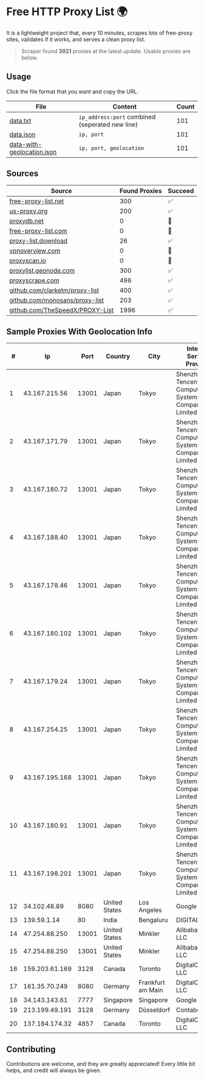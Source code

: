 
# Free HTTP Proxy List 🌍

It is a lightweight project that, every 10 minutes, scrapes lots of free-proxy sites, validates if it works, and serves a clean proxy list.


> Scraper found **3921** proxies at the latest update. Usable proxies are below.

## Usage

Click the file format that you want and copy the URL.


|File|Content|Count|
|----|-------|-----|
|[data.txt](https://raw.githubusercontent.com/themiralay/Proxy-List-World/master/data.txt)|`ip_address:port` combined (seperated new line)|101|
|[data.json](https://raw.githubusercontent.com/themiralay/Proxy-List-World/master/data.json)|`ip, port`|101|
|[data-with-geolocation.json](https://raw.githubusercontent.com/themiralay/Proxy-List-World/master/data-with-geolocation.json)|`ip, port, geolocation`|101|

## Sources

|Source|Found Proxies|Succeed|
|------|-------------|-------|
|[free-proxy-list.net](https://free-proxy-list.net)|300|✅|
|[us-proxy.org](https://www.us-proxy.org)|200|✅|
|[proxydb.net](http://proxydb.net)|0|🚫|
|[free-proxy-list.com](https://free-proxy-list.com/?page=&port=&type%5B%5D=http&type%5B%5D=https&up_time=0&search=Search)|0|🚫|
|[proxy-list.download](https://www.proxy-list.download/HTTP)|26|✅|
|[vpnoverview.com](https://vpnoverview.com/privacy/anonymous-browsing/free-proxy-servers)|0|🚫|
|[proxyscan.io](https://www.proxyscan.io)|0|🚫|
|[proxylist.geonode.com](https://proxylist.geonode.com/api/proxy-list?limit=300&page=1&sort_by=lastChecked&sort_type=desc&protocols=http,https)|300|✅|
|[proxyscrape.com](https://api.proxyscrape.com/v2/?request=displayproxies&protocol=http&timeout=10000&country=all&ssl=all&anonymity=all)|496|✅|
|[github.com/clarketm/proxy-list](https://raw.githubusercontent.com/clarketm/proxy-list/master/proxy-list-raw.txt)|400|✅|
|[github.com/monosans/proxy-list](https://raw.githubusercontent.com/monosans/proxy-list/main/proxies/http.txt)|203|✅|
|[github.com/TheSpeedX/PROXY-List](https://raw.githubusercontent.com/TheSpeedX/PROXY-List/master/http.txt)|1996|✅|


## Sample Proxies With Geolocation Info

|#|Ip|Port|Country|City|Internet Service Provider|
|-|--|----|-------|----|-------------------------|
|1|43.167.215.56|13001|Japan|Tokyo|Shenzhen Tencent Computer Systems Company Limited|
|2|43.167.171.79|13001|Japan|Tokyo|Shenzhen Tencent Computer Systems Company Limited|
|3|43.167.180.72|13001|Japan|Tokyo|Shenzhen Tencent Computer Systems Company Limited|
|4|43.167.188.40|13001|Japan|Tokyo|Shenzhen Tencent Computer Systems Company Limited|
|5|43.167.178.46|13001|Japan|Tokyo|Shenzhen Tencent Computer Systems Company Limited|
|6|43.167.180.102|13001|Japan|Tokyo|Shenzhen Tencent Computer Systems Company Limited|
|7|43.167.179.24|13001|Japan|Tokyo|Shenzhen Tencent Computer Systems Company Limited|
|8|43.167.254.25|13001|Japan|Tokyo|Shenzhen Tencent Computer Systems Company Limited|
|9|43.167.195.168|13001|Japan|Tokyo|Shenzhen Tencent Computer Systems Company Limited|
|10|43.167.180.91|13001|Japan|Tokyo|Shenzhen Tencent Computer Systems Company Limited|
|11|43.167.198.201|13001|Japan|Tokyo|Shenzhen Tencent Computer Systems Company Limited|
|12|34.102.48.89|8080|United States|Los Angeles|Google LLC|
|13|139.59.1.14|80|India|Bengaluru|DIGITALOCEAN|
|14|47.254.88.250|13001|United States|Minkler|Alibaba Cloud LLC|
|15|47.254.88.250|13001|United States|Minkler|Alibaba Cloud LLC|
|16|159.203.61.169|3128|Canada|Toronto|DigitalOcean, LLC|
|17|161.35.70.249|8080|Germany|Frankfurt am Main|DigitalOcean, LLC|
|18|34.143.143.61|7777|Singapore|Singapore|Google LLC|
|19|213.199.49.191|3128|Germany|Düsseldorf|Contabo GmbH|
|20|137.184.174.32|4857|Canada|Toronto|DigitalOcean, LLC|



## Contributing

Contributions are welcome, and they are greatly appreciated! Every
little bit helps, and credit will always be given.


